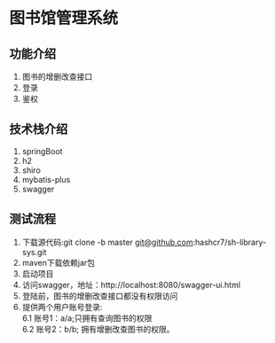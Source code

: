 # 图书馆管理系统
## 功能介绍
1. 图书的增删改查接口
2. 登录
3. 鉴权
## 技术栈介绍
1. springBoot
2. h2
3. shiro
4. mybatis-plus
5. swagger
## 测试流程
1. 下载源代码:git clone -b master git@github.com:hashcr7/sh-library-sys.git
2. maven下载依赖jar包
3. 启动项目
4. 访问swagger，地址：http://localhost:8080/swagger-ui.html
5. 登陆前，图书的增删改查接口都没有权限访问
6. 提供两个用户账号登录:  
    6.1  账号1：a/a;只拥有查询图书的权限  
    6.2  账号2：b/b; 拥有增删改查图书的权限。

